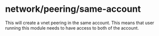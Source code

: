 # network/peering/same-account

This will create a vnet peering in the same account.  This means that user running this
module needs to have access to both of the account.
